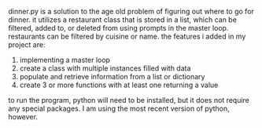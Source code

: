 dinner.py is a solution to the age old problem of figuring out where to go for dinner. it utilizes a restaurant class that is stored in a list, which can be filtered, added to, or deleted from using prompts in the master loop. restaurants can be filtered by cuisine or name. the features i added in my project are:

1. implementing a master loop
2. create a class with multiple instances filled with data
3. populate and retrieve information from a list or dictionary
4. create 3 or more functions with at least one returning a value

to run the program, python will need to be installed, but it does not require any special packages. I am using the most recent version of python, however.